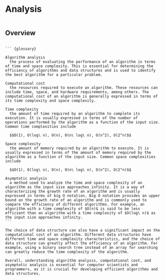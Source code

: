# Analysis

``` {dropdown} ![image](https://miro.medium.com/v2/resize:fit:1380/1*_8PfaIyJC7dWJOsKxz47ow.png)
```

## Overview

```` {card}

``` {glossary}

Algorithm analysis
  the process of evaluating the performance of an algorithm in terms of time and space complexity. This is essential for determining the efficiency of algorithms and data structures and is used to identify the best algorithm for a particular problem.

Computational cost
  the resources required to execute an algorithm. These resources can include time, space, and hardware requirements, among others. The computational cost of an algorithm is generally expressed in terms of its time complexity and space complexity.

Time complexity
  the amount of time required by an algorithm to complete its execution. It is usually expressed in terms of the number of operations performed by the algorithm as a function of the input size. Common time complexities include 
  
  $$O(1), O(log\ n), O(n), O(n\ log\ n), O(n^2), O(2^n)$$

Space complexity
  the amount of memory required by an algorithm to execute. It is usually expressed in terms of the amount of memory required by the algorithm as a function of the input size. Common space complexities include 
  
  $$O(1), O(log\ n), O(n), O(n\ log\ n), O(n^2), O(2^n)$$

Asymptotic analysis
  a method used to analyze the time and space complexity of an algorithm as the input size approaches infinity. It is a way of characterizing the growth rate of an algorithm and is usually expressed in terms of big O notation. Big O notation provides an upper bound on the growth rate of an algorithm and is commonly used to compare the efficiency of different algorithms. For example, an algorithm with a time complexity of $O(n)$ is said to be less efficient than an algorithm with a time complexity of $O(log\ n)$ as the input size approaches infinity.
```

The choice of data structure can also have a significant impact on the computational cost of an algorithm. Different data structures have different time and space complexity characteristics, and the choice of data structure can greatly affect the efficiency of an algorithm. For example, using a binary search tree instead of an array for searching can greatly reduce the time complexity of the algorithm.

Overall, understanding algorithm analysis, computational cost, and asymptotic analysis is essential for computer scientists and programmers, as it is crucial for developing efficient algorithms and data structures.
````